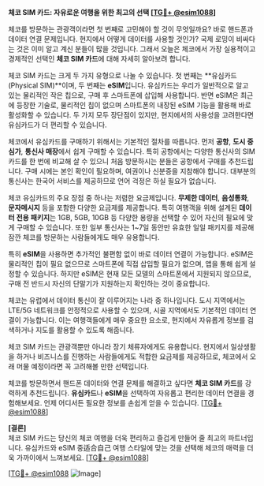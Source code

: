 **체코 SIM 카드: 자유로운 여행을 위한 최고의 선택 [[TG💪+ @esim1088](https://t.me/s/esim1088)]**

체코를 방문하는 관광객이라면 첫 번째로 고민해야 할 것이 무엇일까요? 바로 핸드폰과 데이터 연결 문제입니다. 현지에서 어떻게 데이터를 사용할 것인가? 국제 로밍이 비싸다는 것은 이미 알고 계신 분들이 많을 것입니다. 그래서 오늘은 체코에서 가장 실용적이고 경제적인 선택인 **체코 SIM 카드**에 대해 자세히 알아보려 합니다.

체코 SIM 카드는 크게 두 가지 유형으로 나눌 수 있습니다. 첫 번째는 **유심카드(Physical SIM)**이며, 두 번째는 **eSIM**입니다. 유심카드는 우리가 일반적으로 알고 있는 물리적인 작은 칩으로, 구매 후 스마트폰에 삽입해 사용합니다. 반면 eSIM은 최근에 등장한 기술로, 물리적인 칩이 없으며 스마트폰의 내장된 eSIM 기능을 활용해 바로 활성화할 수 있습니다. 두 가지 모두 장단점이 있지만, 현지에서의 사용성을 고려한다면 유심카드가 더 편리할 수 있습니다.

체코에서 유심카드를 구매하기 위해서는 기본적인 절차를 따릅니다. 먼저 **공항**, **도시 중심가**, **통신사 매장**에서 쉽게 구매할 수 있습니다. 특히 공항에서는 다양한 통신사의 SIM 카드를 한 번에 비교해 살 수 있으니 처음 방문하시는 분들은 공항에서 구매를 추천드립니다. 구매 시에는 본인 확인이 필요하며, 여권이나 신분증을 지참해야 합니다. 대부분의 통신사는 한국어 서비스를 제공하므로 언어 걱정은 하실 필요가 없습니다.

체코 유심카드의 주요 장점 중 하나는 저렴한 요금제입니다. **무제한 데이터**, **음성통화**, **문자메시지** 등을 포함한 다양한 요금제를 제공합니다. 특히 여행객을 위해 설계된 **데이터 전용 패키지**는 1GB, 5GB, 10GB 등 다양한 용량을 선택할 수 있어 자신의 필요에 맞게 구매할 수 있습니다. 또한 일부 통신사는 1~7일 동안만 유효한 일일 패키지를 제공해 잠깐 체코를 방문하는 사람들에게도 매우 유용합니다.

특히 **eSIM**을 사용하면 추가적인 불편함 없이 바로 데이터 연결이 가능합니다. eSIM은 물리적인 칩이 필요 없으므로 스마트폰에 직접 삽입할 필요가 없으며, 앱을 통해 쉽게 설정할 수 있습니다. 하지만 eSIM은 현재 모든 모델의 스마트폰에서 지원되지 않으므로, 구매 전 반드시 자신의 단말기가 지원하는지 확인하는 것이 중요합니다.

체코는 유럽에서 데이터 통신이 잘 이루어지는 나라 중 하나입니다. 도시 지역에서는 LTE/5G 네트워크를 안정적으로 사용할 수 있으며, 시골 지역에서도 기본적인 데이터 연결이 가능합니다. 이는 여행객들에게 매우 중요한 요소로, 현지에서 자유롭게 정보를 검색하거나 지도를 활용할 수 있도록 해줍니다.

체코 SIM 카드는 관광객뿐만 아니라 장기 체류자에게도 유용합니다. 현지에서 일상생활을 하거나 비즈니스를 진행하는 사람들에게도 적합한 요금제를 제공하므로, 체코에서 오래 머물 예정이라면 꼭 고려해볼 만한 선택입니다.

체코를 방문하면서 핸드폰 데이터와 연결 문제를 해결하고 싶다면 **체코 SIM 카드**를 강력하게 추천드립니다. **유심카드**나 **eSIM**을 선택하여 자유롭고 편리한 데이터 연결을 경험해보세요. 언제 어디서든 필요한 정보를 손쉽게 얻을 수 있습니다. [[TG💪+ @esim1088](https://t.me/s/esim1088)]

**[결론]**  
체코 SIM 카드는 당신의 체코 여행을 더욱 편리하고 즐겁게 만들어 줄 최고의 파트너입니다. 유심카드와 eSIM 중适合自己 여행 스타일에 맞는 것을 선택해 체코의 매력을 더욱 가까이에서 느껴보세요. [[TG💪+ @esim1088](https://t.me/s/esim1088)]  

[[TG💪+ @esim1088](https://t.me/s/esim1088) ![Image](https://i.postimg.cc/Y0z9fWf4/image.png)]